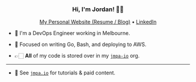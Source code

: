 <h3 align="center">Hi, I'm Jordan! 👋🏻</h3>
<p align="center">
  <a href="https://jcleal.me" alt="jcleal.me">My Personal Website (Resume / Blog)</a> •
  <a href="https://www.linkedin.com/in/jordancleal">LinkedIn</a>
</p>

* 🌱 I'm a DevOps Engineer working in Melbourne.

* 🧠 Focused on writing Go, Bash, and deploying to AWS.

* 👉🏻 **All** of my code is stored over in my [`jmpa-io`](https://github.com/jmpa-io) org.

--- 

* 👀 See [`jmpa.io`](https://jmpa.io) for tutorials & paid content.
